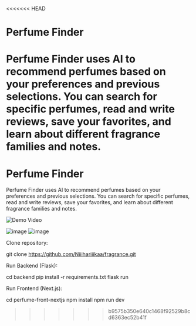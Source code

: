 <<<<<<< HEAD
# Perfume Finder
Perfume Finder uses AI to recommend perfumes based on your preferences and previous selections. You can search for specific perfumes, read and write reviews, save your favorites, and learn about different fragrance families and notes.
=======

# Perfume Finder
Perfume Finder uses AI to recommend perfumes based on your preferences and previous selections. You can search for specific perfumes, read and write reviews, save your favorites, and learn about different fragrance families and notes.


![Demo Video](https://drive.google.com/file/d/1GL3nf_jQl_fyFbCbI2U9Udiq00SrjK9o/view?usp=drive_link)





![image](https://github.com/user-attachments/assets/728ae356-2ce5-41b8-809a-6325c480909a)
![image](https://github.com/user-attachments/assets/004faaa0-c5be-4d69-9955-1edec03047ed)

Clone repository:

git clone https://github.com/Niiihariiikaa/fragrance.git


Run Backend (Flask):

cd backend
pip install -r requirements.txt
flask run 


Run Frontend (Next.js):

cd perfume-front-nextjs
npm install
npm run dev


>>>>>>> b9575b350e640c1468f92529b8cd6363ec52b41f
